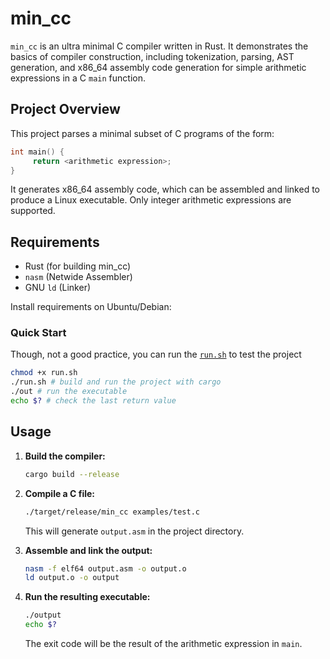 # min_cc

`min_cc` is an ultra minimal C compiler written in Rust. It demonstrates the basics of compiler construction, including tokenization, parsing, AST generation, and x86_64 assembly code generation for simple arithmetic expressions in a C `main` function.

## Project Overview

This project parses a minimal subset of C programs of the form:

```c
int main() {
	 return <arithmetic expression>;
}
```

It generates x86_64 assembly code, which can be assembled and linked to produce a Linux executable. Only integer arithmetic expressions are supported.

## Requirements

- Rust (for building min_cc)
- `nasm` (Netwide Assembler)
- GNU `ld` (Linker)

Install requirements on Ubuntu/Debian:

### Quick Start
Though, not a good practice, you can run the [`run.sh`](./run.sh) to test the project

```bash
chmod +x run.sh
./run.sh # build and run the project with cargo
./out # run the executable
echo $? # check the last return value
```

## Usage

1. **Build the compiler:**

	```bash
	cargo build --release
	```

2. **Compile a C file:**

	```bash
	./target/release/min_cc examples/test.c
	```

	This will generate `output.asm` in the project directory.

3. **Assemble and link the output:**

	```bash
	nasm -f elf64 output.asm -o output.o
	ld output.o -o output
	```

4. **Run the resulting executable:**

	```bash
	./output
	echo $?
	```

	The exit code will be the result of the arithmetic expression in `main`.
